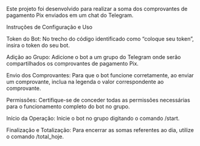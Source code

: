 Este projeto foi desenvolvido para realizar a soma dos comprovantes de pagamento Pix enviados em um chat do Telegram.

Instruções de Configuração e Uso

Token do Bot:
No trecho do código identificado como “coloque seu token”, insira o token do seu bot.

Adição ao Grupo:
Adicione o bot a um grupo do Telegram onde serão compartilhados os comprovantes de pagamento Pix.

Envio dos Comprovantes:
Para que o bot funcione corretamente, ao enviar um comprovante, inclua na legenda o valor correspondente ao comprovante.

Permissões:
Certifique-se de conceder todas as permissões necessárias para o funcionamento completo do bot no grupo.

Início da Operação:
Inicie o bot no grupo digitando o comando /start.

Finalização e Totalização:
Para encerrar as somas referentes ao dia, utilize o comando /total_hoje.